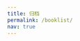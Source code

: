 ```yaml
---
title: 归档
permalink: /booklist/
nav: true
---
```


<script type="text/javascript">
// prepare data from jekyll
var $booklist = {
  baseUrl: "{{ site.baseurl }}/booklist/?label=",
  staticUrl: "{{ site.static_url }}",
  labels: [
    "显示全部",
    {% for post in site.posts %}
      {% if post.release %}
        {% for label in post.labels %}
          "{{ label }}",
        {% endfor %}
      {% endif %}
    {% endfor %}
  ],
  posts: [
    {% for post in site.posts %}
      {% if post.release %}
      {
        title: "{{ post.title }}",
        date: "{{ post.date | date: "%Y-%m-%d" }}",
        link: "{{ post.url | prepend: site.baseurl }}",
        labels: [
        {% for label in post.labels %}
          "{{ label }}",
        {% endfor %}
        ]
      },
      {% endif %}
    {% endfor %}
  ]
};
</script>
<script src="/dyw/assets/js/lib/react/react.js"></script>
<script src="/dyw/assets/js/lib/react/JSXTransformer.js"></script>
<script type="text/jsx" src="/dyw/pages/booklist.js"></script>

<div id="main"></div>
